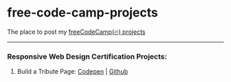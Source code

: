 # free-code-camp-projects
The place to post my [freeCodeCamp(🔥) projects](https://learn.freecodecamp.org/)

---

### Responsive Web Design Certification Projects:

1. Build a Tribute Page:
    [Codepen](https://codepen.io/rubeeem/full/YjvbmE/) | [Github](https://github.com/rubemalmeida/freeCodeCamp-projects/tree/master/01-responsive-web-design-projects/01-tribute-page)

